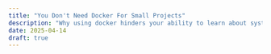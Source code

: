 ```yaml
---
title: "You Don't Need Docker For Small Projects"
description: "Why using docker hinders your ability to learn about system administration and makes you use cloud services which are expensive and an over-engineered solution for small to medium personal projects."
date: 2025-04-14
draft: true
---
```


